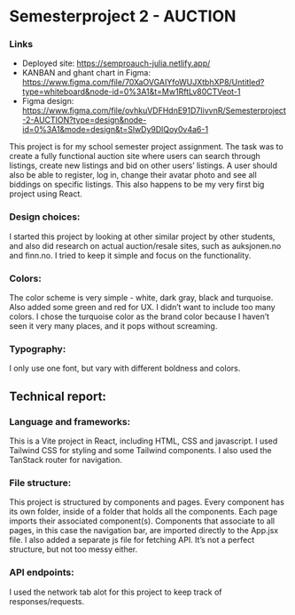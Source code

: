 # Semesterproject 2 - AUCTION

### Links
* Deployed site: https://semproauch-julia.netlify.app/
* KANBAN and ghant chart in Figma: https://www.figma.com/file/70XaOVGAIYfoWUJXtbhXP8/Untitled?type=whiteboard&node-id=0%3A1&t=Mw1RftLv80CTVeot-1
* Figma design: https://www.figma.com/file/ovhkuVDFHdnE91D7IivvnR/Semesterproject-2-AUCTION?type=design&node-id=0%3A1&mode=design&t=SlwDy9DlQoy0v4a6-1


This project is for my school semester project assignment. The task was to create a fully functional auction site where users can search through listings, create new listings and bid on other users’ listings. A user should also be able to register, log in, change their avatar photo and see all biddings on specific listings. This also happens to be my very first big project using React.

### Design choices:
I started this project by looking at other similar project by other students, and also did research on actual auction/resale sites, such as auksjonen.no and finn.no. I tried to keep it simple and focus on the functionality. 

### Colors:
The color scheme is very simple -  white, dark gray, black and turquoise. Also added some green and red for UX. I didn’t want to include too many colors. I chose the turquoise color as the brand color because I haven’t seen it very many places, and it pops without screaming.

### Typography:
I only use one font, but vary with different boldness and colors. 

## Technical report:
### Language and frameworks:
This is a Vite project in React, including HTML, CSS and javascript. I used Tailwind CSS for styling and some Tailwind components. I also used the TanStack router for navigation.


### File structure: 
This project is structured by components and pages. Every component has its own folder, inside of a folder that holds all the components. Each page imports their associated component(s). Components that associate to all pages, in this case the navigation bar, are imported directly to the App.jsx file. I also added a separate js file for fetching API. It’s not a perfect structure, but not too messy either. 


### API endpoints:
I used the network tab alot for this project to keep track of responses/requests. 
